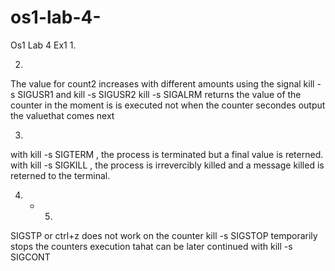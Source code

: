 # os1-lab-4-
Os1 Lab 4
Ex1
1.

2.
The value for count2 increases with different amounts using the signal kill -s SIGUSR1 <pid> and kill -s SIGUSR2 <pid>
kill -s SIGALRM <pid> returns the value of the counter in the moment is is executed not when the counter secondes output the valuethat  comes next

3.
with kill -s SIGTERM <pid>, the process is terminated but a final value is reterned.
with kill -s SIGKILL <pid>, the process is irrevercibly killed and a message killed is reterned to the terminal.

4. + 5.
SIGSTP or ctrl+z does not work on the counter
kill -s SIGSTOP temporarily stops the counters execution tahat can be later continued with kill -s SIGCONT
